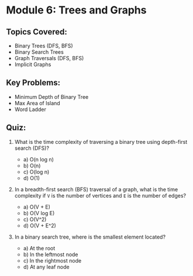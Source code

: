 # Module 6: Trees and Graphs

## Topics Covered:
- Binary Trees (DFS, BFS)
- Binary Search Trees
- Graph Traversals (DFS, BFS)
- Implicit Graphs

## Key Problems:
- Minimum Depth of Binary Tree
- Max Area of Island
- Word Ladder

## Quiz:

1. What is the time complexity of traversing a binary tree using depth-first search (DFS)?
   - a) O(n log n)
   - b) O(n)
   - c) O(log n)
   - d) O(1)

2. In a breadth-first search (BFS) traversal of a graph, what is the time complexity if `V` is the number of vertices and `E` is the number of edges?
   - a) O(V + E)
   - b) O(V log E)
   - c) O(V^2)
   - d) O(V + E^2)

3. In a binary search tree, where is the smallest element located?
   - a) At the root
   - b) In the leftmost node
   - c) In the rightmost node
   - d) At any leaf node
